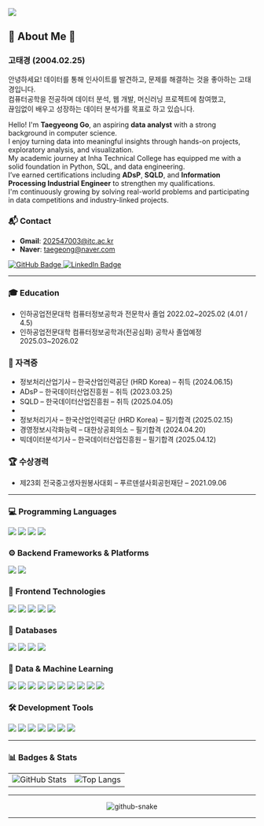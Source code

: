 <!-- header -->
<img src="https://capsule-render.vercel.app/api?type=waving&color=0:ffc0cb,100:ffa4b3&height=300&section=header&text=HI,%20There!&fontSize=70&fontAlignY=35&animation=fadeIn&fontColor=ffffff&desc=Welcome%20to%20my%20github&descSize=30" />

## 🎳 About Me 🎳

### 고태경 (2004.02.25)

안녕하세요! 데이터를 통해 인사이트를 발견하고, 문제를 해결하는 것을 좋아하는 고태경입니다.  
컴퓨터공학을 전공하며 데이터 분석, 웹 개발, 머신러닝 프로젝트에 참여했고,  
끊임없이 배우고 성장하는 데이터 분석가를 목표로 하고 있습니다.
<!-- 현업 수준의 기술을 쌓기 위해 다양한 자격증과 대회에 도전하고 있습니다.  -->

Hello! I'm **Taegyeong Go**, an aspiring **data analyst** with a strong background in computer science.  
I enjoy turning data into meaningful insights through hands-on projects, exploratory analysis, and visualization.  
My academic journey at Inha Technical College has equipped me with a solid foundation in Python, SQL, and data engineering.  
I’ve earned certifications including **ADsP**, **SQLD**, and **Information Processing Industrial Engineer** to strengthen my qualifications.  
I'm continuously growing by solving real-world problems and participating in data competitions and industry-linked projects.



### 📬 Contact

- **Gmail**: [202547003@itc.ac.kr](mailto:202547003@itc.ac.kr)  
- **Naver**: [taegeong@naver.com](mailto:taegeong@naver.com)

<!-- GitHub -->
<a href="https://github.com/taegyeong0225" target="_blank">
  <img src="https://img.shields.io/badge/GitHub-Profile-181717?style=flat&logo=github&logoColor=white" alt="GitHub Badge"/>
</a>

<!-- LinkedIn -->
<a href="https://www.linkedin.com/in/%ED%83%9C%EA%B2%BD-%EA%B3%A0-4902aa2a2/" target="_blank">
  <img src="https://img.shields.io/badge/LinkedIn-Connect-0A66C2?style=flat&logo=linkedin&logoColor=white" alt="LinkedIn Badge"/>
</a>

---
### 🎓 Education
- 인하공업전문대학 컴퓨터정보공학과 전문학사 졸업 2022.02~2025.02 (4.01 / 4.5)
- 인하공업전문대학 컴퓨터정보공학과(전공심화) 공학사 졸업예정 2025.03~2026.02
  
### 📜 자격증
- 정보처리산업기사 – 한국산업인력공단 (HRD Korea) – 취득 (2024.06.15)
- ADsP – 한국데이터산업진흥원 – 취득 (2023.03.25)
- SQLD – 한국데이터산업진흥원 – 취득 (2025.04.05)
- 
- 정보처리기사 – 한국산업인력공단 (HRD Korea) – 필기합격 (2025.02.15)
- 경영정보시각화능력 – 대한상공회의소 – 필기합격 (2024.04.20)
- 빅데이터분석기사 – 한국데이터산업진흥원 – 필기합격 (2025.04.12)

### 🏆 수상경력
- 제23회 전국중고생자원봉사대회 – 푸르덴셜사회공헌재단 – 2021.09.06

---

### 💻 Programming Languages
<p>
<img src="https://img.shields.io/badge/Java-007396?style=flat&logo=OpenJDK&logoColor=white"/>
<img src="https://img.shields.io/badge/Python-1572B6?style=flat&logo=python&logoColor=white" />
<img src="https://img.shields.io/badge/C-FF69B4?style=flat&logo=C%2B%2B&logoColor=white&color=pink" />
<img src="https://img.shields.io/badge/JavaScript-F7DF1E?style=flat&logo=JavaScript&logoColor=black&color=yellow" />
</p>


### ⚙️ Backend Frameworks & Platforms
<p>
<img src="https://img.shields.io/badge/Spring-6DB33F?style=flat&logo=Spring&logoColor=white" />
<img src="https://img.shields.io/badge/Django-092E20?style=flat&logo=Django&logoColor=white" />
</p>


### 🎨 Frontend Technologies
<p>
<img src="https://img.shields.io/badge/HTML5-E34F26?style=flat&logo=HTML5&logoColor=white" />
<img src="https://img.shields.io/badge/CSS3-1E90FF?style=flat&logo=CSS3&logoColor=white" />
<img src="https://img.shields.io/badge/jQuery-0769AD?style=flat&logo=jquery&logoColor=white" />
<img src="https://img.shields.io/badge/Vue.js-4FC08D?style=flat&logo=vue.js&logoColor=white" />
<img src="https://img.shields.io/badge/bootstrap-7952B3?style=flat&logo=bootstrap&logoColor=white">
</p>


### 💾 Databases
<p>
<img src="https://img.shields.io/badge/SQL-4479A1?style=flat&logo=sqlite&logoColor=white" />
<img src="https://img.shields.io/badge/Oracle-F80000?style=flat&logo=oracle&logoColor=white">
<img src="https://img.shields.io/badge/MySQL-4479A1?style=flat&logo=mysql&logoColor=white">
<img src="https://img.shields.io/badge/PostgreSQL-4169E1?style=flat&logo=PostgreSQL&logoColor=white" />
</p>


### 🧐 Data & Machine Learning
<p>
<img src="https://img.shields.io/badge/Pandas-150458?style=flat&logo=pandas&logoColor=white" />
<img src="https://img.shields.io/badge/Numpy-013243?style=flat&logo=numpy&logoColor=white" />
<img src="https://img.shields.io/badge/Scikit--Learn-F7931E?style=flat&logo=scikit-learn&logoColor=white" />
<img src="https://img.shields.io/badge/Matplotlib-11557C?style=flat&logo=matplotlib&logoColor=white" />
<img src="https://img.shields.io/badge/Seaborn-3B4D65?style=flat" />
<img src="https://img.shields.io/badge/Plotly-3F4F75?style=flat&logo=plotly&logoColor=white" />
<img src="https://img.shields.io/badge/LightGBM-478D6C?style=flat" />
<img src="https://img.shields.io/badge/XGBoost-EC6B23?style=flat" />
<img src="https://img.shields.io/badge/TensorFlow-FF6F00?style=flat&logo=tensorflow&logoColor=white" />
<img src="https://img.shields.io/badge/PyTorch-EE4C2C?style=flat&logo=pytorch&logoColor=white" />
</p>


### 🛠 Development Tools
<p>
<img src="https://img.shields.io/badge/Markdown-000000?style=flat&logo=markdown&logoColor=white" />
<img src="https://img.shields.io/badge/Git-F05032?style=flat&logo=git&logoColor=white" />
<img src="https://img.shields.io/badge/GitHub-181717?style=flat&logo=github&logoColor=white" />
<img src="https://img.shields.io/badge/Linux-FCC624?style=flat&logo=linux&logoColor=black" />
<img src="https://img.shields.io/badge/Jupyter-F37626?style=flat&logo=jupyter&logoColor=white" />
<img src="https://img.shields.io/badge/Google%20Colab-F9AB00?style=flat&logo=googlecolab&logoColor=black" />
<img src="https://img.shields.io/badge/Notion-000000?style=flat&logo=notion&logoColor=white" />
</p>

---

### 📊 Badges & Stats

<!-- <a href="https://solved.ac/taegeong" target="_blank">
  <img src="https://mazassumnida.wtf/api/mini/generate_badge?boj=taegeong" alt="solved.ac tier" />
</a> -->

<table>
  <tr>
    <td>
      <img src="https://github-readme-stats.vercel.app/api?username=taegyeong0225&show_icons=true&theme=bright" alt="GitHub Stats"/>
    </td>
    <td>
      <img src="https://github-readme-stats.vercel.app/api/top-langs/?username=taegyeong0225&layout=compact&theme=bright" alt="Top Langs" />
    </td>
  </tr>
</table>

---

<div align="center">
  <picture>
    <source media="(prefers-color-scheme: dark)" srcset="https://github.com/otaviossousa/otaviossousa/blob/output/github-snake-dark.svg" />
    <source media="(prefers-color-scheme: light)" srcset="https://github.com/otaviossousa/otaviossousa/blob/output/github-snake.svg" />
    <img alt="github-snake" src="https://github.com/taegyeong0225/taegyeong0225/blob/output/ocean.gif" />
  </picture>
</div>

---


<!-- 깃허브 뱃지 
[![Solved.ac Profile](http://mazassumnida.wtf/api/v2/generate_badge?boj=taegeong)](https://solved.ac/taegeong/)
<a href="https://github.com/seondal"><img src="http://mazandi.herokuapp.com/api?handle=taegeong&theme=warm" alt="GitHub"/></a> -->

<!-- 깃허브 접속 캘린더 박스 & github tearbox -->
<!-- <a href="https://github.com/taegyeong0225/github-readme-activity-graph">
        <img src="https://github-readme-activity-graph.vercel.app/graph?username=taegyeong0225&bg_color=ffc0cb&color=000000&line=ffffff&point=ffa3b4" alt="taegyeong's github activity graph">
</a> -->






